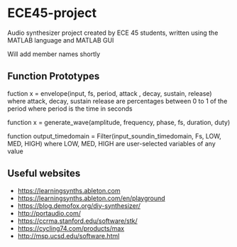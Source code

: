 # ECE45-project

 Audio synthesizer project created by ECE 45 students, written using the MATLAB language and MATLAB GUI
 
 Will add member names shortly
 
 ## Function Prototypes
 
fuction x = envelope(input, fs, period, attack , decay, sustain, release)
where attack, decay, sustain release are percentages between 0 to 1 of the period
where period is the time in seconds

function x = generate_wave(amplitude, frequency, phase, fs, duration, duty)

function  output_timedomain = Filter(input_soundin_timedomain, Fs, LOW, MED, HIGH) 
where LOW, MED, HIGH are user-selected variables of any value
 
 ## Useful websites
 
 - https://learningsynths.ableton.com
 - https://learningsynths.ableton.com/en/playground
 - https://blog.demofox.org/diy-synthesizer/
 - http://portaudio.com/
 - https://ccrma.stanford.edu/software/stk/
 - https://cycling74.com/products/max
 - http://msp.ucsd.edu/software.html